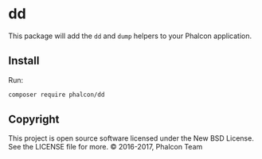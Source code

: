 # dd

This package will add the `dd` and `dump` helpers to your Phalcon application.

## Install

Run:

```bash
composer require phalcon/dd
```

## Copyright

This project is open source software licensed under the New BSD License.
See the LICENSE file for more. © 2016-2017, Phalcon Team
